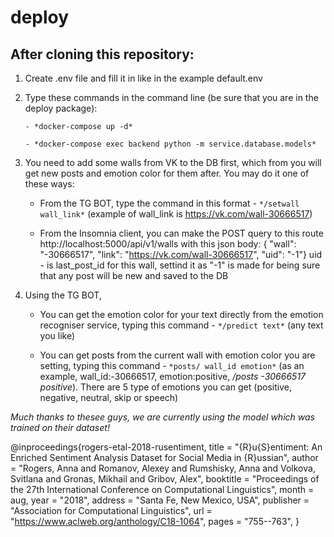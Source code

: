 # deploy

## After cloning this repository:

1. Create .env file and fill it in like in the example default.env

2. Type these commands in the command line (be sure that you are in the deploy package):

    ```- *docker-compose up -d*```

    ```- *docker-compose exec backend python -m service.database.models*```

3. You need to add some walls from VK to the DB first, which from you will get new posts and emotion color for them after. You may do it one of these ways:

    - From the TG BOT, type the command in this format - ```*/setwall wall_link*``` (example of wall_link is https://vk.com/wall-30666517)

    - From the Insomnia client, you can make the POST query to this route http://localhost:5000/api/v1/walls with this json body:  { "wall": "-30666517", "link": "https://vk.com/wall-30666517", "uid": "-1"} uid - is last_post_id for this wall, settind it as "-1" is made for being sure that any post will be new and saved to the DB

4. Using the TG BOT,

    - You can get the emotion color for your text directly from the emotion recogniser service, typing this command - ```*/predict text*``` (any text you like)

    - You can get posts from the current wall with emotion color you are setting, typing this command - ```*posts/ wall_id emotion*``` (as an example, wall_id:-30666517, emotion:positive, 
    */posts -30666517 positive*). There are 5 type of emotions you can get (positive, negative, neutral, skip or speech)

*Much thanks to thesee guys, we are currently using the model which was trained on their dataset!*

@inproceedings{rogers-etal-2018-rusentiment,
    title = "{R}u{S}entiment: An Enriched Sentiment Analysis Dataset for Social Media in {R}ussian",
    author = "Rogers, Anna  and
      Romanov, Alexey  and
      Rumshisky, Anna  and
      Volkova, Svitlana  and
      Gronas, Mikhail  and
      Gribov, Alex",
    booktitle = "Proceedings of the 27th International Conference on Computational Linguistics",
    month = aug,
    year = "2018",
    address = "Santa Fe, New Mexico, USA",
    publisher = "Association for Computational Linguistics",
    url = "https://www.aclweb.org/anthology/C18-1064",
    pages = "755--763",
}
